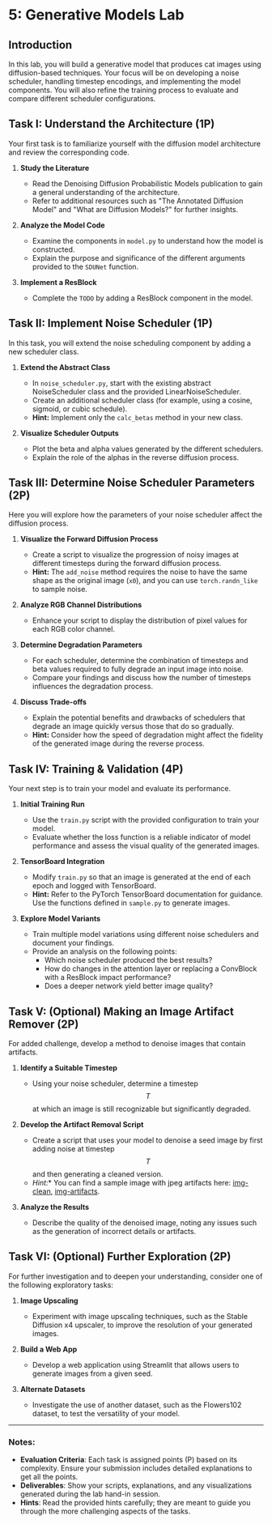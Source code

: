 # 5: Generative Models Lab

## Introduction
In this lab, you will build a generative model that produces cat images using diffusion-based techniques. Your focus will be on developing a noise scheduler, handling timestep encodings, and implementing the model components. You will also refine the training process to evaluate and compare different scheduler configurations.

## Task I: Understand the Architecture (1P)
Your first task is to familiarize yourself with the diffusion model architecture and review the corresponding code.

1. **Study the Literature**
   - Read the Denoising Diffusion Probabilistic Models publication to gain a general understanding of the architecture.
   - Refer to additional resources such as "The Annotated Diffusion Model" and "What are Diffusion Models?" for further insights.

2. **Analyze the Model Code**
   - Examine the components in `model.py` to understand how the model is constructed.
   - Explain the purpose and significance of the different arguments provided to the `SDUNet` function.

3. **Implement a ResBlock**
   - Complete the `TODO` by adding a ResBlock component in the model.


## Task II: Implement Noise Scheduler (1P)
In this task, you will extend the noise scheduling component by adding a new scheduler class.

1. **Extend the Abstract Class**
   - In `noise_scheduler.py`, start with the existing abstract NoiseScheduler class and the provided LinearNoiseScheduler.
   - Create an additional scheduler class (for example, using a cosine, sigmoid, or cubic schedule).
   - **Hint:** Implement only the `calc_betas` method in your new class.

2. **Visualize Scheduler Outputs**
   - Plot the beta and alpha values generated by the different schedulers.
   - Explain the role of the alphas in the reverse diffusion process.


## Task III: Determine Noise Scheduler Parameters (2P)
Here you will explore how the parameters of your noise scheduler affect the diffusion process.

1. **Visualize the Forward Diffusion Process**
   - Create a script to visualize the progression of noisy images at different timesteps during the forward diffusion process.
   - **Hint:** The `add_noise` method requires the noise to have the same shape as the original image (`x0`), and you can use `torch.randn_like` to sample noise.

2. **Analyze RGB Channel Distributions**
   - Enhance your script to display the distribution of pixel values for each RGB color channel.

3. **Determine Degradation Parameters**
   - For each scheduler, determine the combination of timesteps and beta values required to fully degrade an input image into noise.
   - Compare your findings and discuss how the number of timesteps influences the degradation process.

4. **Discuss Trade-offs**
   - Explain the potential benefits and drawbacks of schedulers that degrade an image quickly versus those that do so gradually.
   - **Hint:** Consider how the speed of degradation might affect the fidelity of the generated image during the reverse process.


## Task IV: Training & Validation (4P)
Your next step is to train your model and evaluate its performance.

1. **Initial Training Run**
   - Use the `train.py` script with the provided configuration to train your model.
   - Evaluate whether the loss function is a reliable indicator of model performance and assess the visual quality of the generated images.

2. **TensorBoard Integration**
   - Modify `train.py` so that an image is generated at the end of each epoch and logged with TensorBoard.
   - **Hint:** Refer to the PyTorch TensorBoard documentation for guidance. Use the functions defined in `sample.py` to generate images.

3. **Explore Model Variants**
   - Train multiple model variations using different noise schedulers and document your findings.
   - Provide an analysis on the following points:
     - Which noise scheduler produced the best results?
     - How do changes in the attention layer or replacing a ConvBlock with a ResBlock impact performance?
     - Does a deeper network yield better image quality?


## Task V: (Optional) Making an Image Artifact Remover (2P)
For added challenge, develop a method to denoise images that contain artifacts.

1. **Identify a Suitable Timestep**
   - Using your noise scheduler, determine a timestep $$T$$ at which an image is still recognizable but significantly degraded.

2. **Develop the Artifact Removal Script**
   - Create a script that uses your model to denoise a seed image by first adding noise at timestep $$T$$ and then generating a cleaned version.
    - *Hint:** You can find a sample image with jpeg artifacts here: [img-clean](https://drive.switch.ch/index.php/s/xvI7eOqrQREeOno), [img-artifacts](https://drive.switch.ch/index.php/s/nJqp1UDVkLxELvq).

3. **Analyze the Results**
   - Describe the quality of the denoised image, noting any issues such as the generation of incorrect details or artifacts.


## Task VI: (Optional) Further Exploration (2P)
For further investigation and to deepen your understanding, consider one of the following exploratory tasks:

1. **Image Upscaling**
   - Experiment with image upscaling techniques, such as the Stable Diffusion x4 upscaler, to improve the resolution of your generated images.

2. **Build a Web App**
   - Develop a web application using Streamlit that allows users to generate images from a given seed.

3. **Alternate Datasets**
   - Investigate the use of another dataset, such as the Flowers102 dataset, to test the versatility of your model.


---

### Notes:
- **Evaluation Criteria**: Each task is assigned points (P) based on its complexity. Ensure your submission includes detailed explanations to get all the points.
- **Deliverables**: Show your scripts, explanations, and any visualizations generated during the lab hand-in session.
- **Hints**: Read the provided hints carefully; they are meant to guide you through the more challenging aspects of the tasks.

